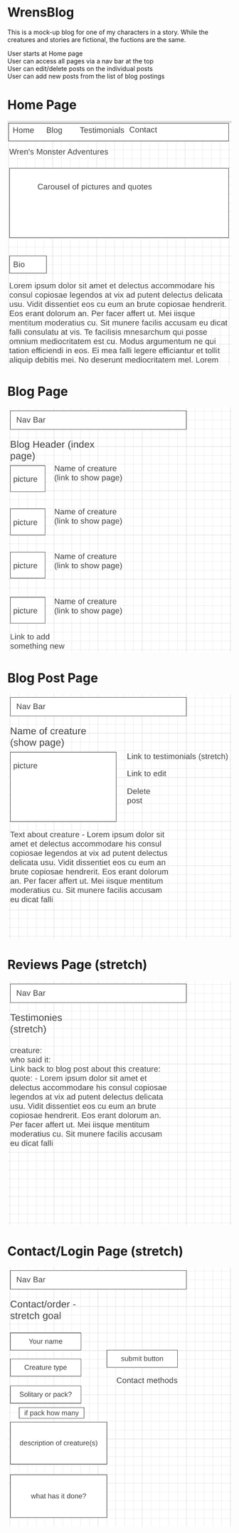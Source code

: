 # WrensBlog  

This is a mock-up blog for one of my characters in a story. While the creatures and stories are fictional, the fuctions are the same.  

User starts at Home page  
User can access all pages via a nav bar at the top   
User can edit/delete posts on the individual posts   
User can add new posts from the list of blog postings


# Home Page
![Home Page](/images/HomePage.png)  

# Blog Page
![Blog Page](/images/IndexPage.png)  

# Blog Post Page
![Blog Post Page](/images/ShowPage.png)  
# Reviews Page (stretch)
![Reviews Page](/images/ReviewsPage.png)   

# Contact/Login Page (stretch)
![Contact/Login Page](/images/ContactPage.png)